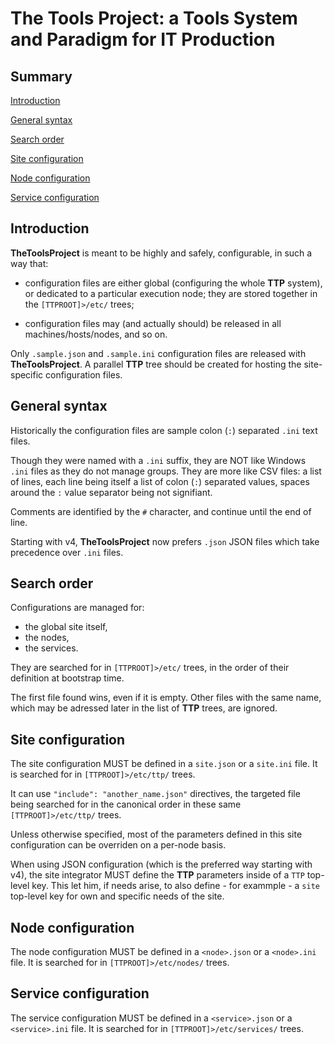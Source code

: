 # The Tools Project: a Tools System and Paradigm for IT Production

## Summary

[Introduction](#introduction)

[General syntax](#general-syntax)

[Search order](#search-order)

[Site configuration](#site-configuration)

[Node configuration](#node-configuration)

[Service configuration](#service-configuration)

## Introduction

__TheToolsProject__ is meant to be highly and safely, configurable, in such a way that:

- configuration files are either global (configuring the whole __TTP__ system), or dedicated to a particular execution node; they are stored together in the `[TTPROOT]>/etc/` trees;

- configuration files may (and actually should) be released in all machines/hosts/nodes, and so on.

Only `.sample.json` and `.sample.ini` configuration files are released with __TheToolsProject__. A parallel __TTP__ tree should be created for hosting the site-specific configuration files.

## General syntax

Historically the configuration files are sample colon (`:`) separated `.ini` text files.

Though they were named with a `.ini` suffix, they are NOT like Windows `.ini` files as they do not manage groups. They are more like CSV files: a list of lines, each line being itself a list of colon (`:`) separated values, spaces around the `:` value separator being not signifiant.

Comments are identified by the `#` character, and continue until the end of line.

Starting with v4, __TheToolsProject__ now prefers `.json` JSON files which take precedence over `.ini` files.

## Search order

Configurations are managed for:

- the global site itself,
- the nodes,
- the services.

They are searched for in `[TTPROOT]>/etc/` trees, in the order of their definition at bootstrap time.

The first file found wins, even if it is empty. Other files with the same name, which may be adressed later in the list of __TTP__ trees, are ignored.

## Site configuration

The site configuration MUST be defined in a `site.json` or a `site.ini` file. It is searched for in `[TTPROOT]>/etc/ttp/` trees.

It can use `"include": "another_name.json"` directives, the targeted file being searched for in the canonical order in these same `[TTPROOT]>/etc/ttp/` trees.

Unless otherwise specified, most of the parameters defined in this site configuration can be overriden on a per-node basis.

When using JSON configuration (which is the preferred way starting with v4), the site integrator MUST define the __TTP__ parameters inside of a `TTP` top-level key. This let him, if needs arise, to also define - for exammple - a `site` top-level key for own and specific needs of the site.

## Node configuration

The node configuration MUST be defined in a `<node>.json` or a `<node>.ini` file. It is searched for in `[TTPROOT]>/etc/nodes/` trees.

## Service configuration

The service configuration MUST be defined in a `<service>.json` or a `<service>.ini` file. It is searched for in `[TTPROOT]>/etc/services/` trees.
